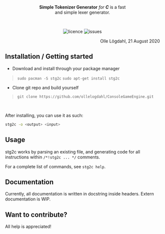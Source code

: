 <div align="center">
 <!-- <img src="/assets/logo.png" width="33%"/> -->
    <p><b>Simple Tokenizer Generator</b> <em>for <b>C</b></em> is a fast <br>
     and simple lexer generator.</p><br>

<!-- Add badges here -->
![licence](https://img.shields.io/github/license/ollelogdahl/ConsoleGameEngine)
![issues](https://img.shields.io/github/issues-raw/ollelogdahl/ConsoleGameEngine)

</div>
<div align="right">
Olle Lögdahl, 21 August 2020
</div>



## Installation / Getting started
- Download and install through your package manager
> `sudo pacman -S stg2c`
> `sudo apt-get install stg2c`
- Clone git repo and build yourself
> `git clone https://github.com/ollelogdahl/ConsoleGameEngine.git`

<br />

After installing, you can use it as such:
```bash
stg2c -o <output> <input>
```

## Usage

stg2c works by parsing an existing file, and generating code for all instructions within ```/*!stg2c ... */``` comments.

For a complete list of commands, see ```stg2c help```.

## Documentation

Currently, all documentation is written in docstring inside headers. Extern documentation is WIP.

## Want to contribute?

All help is appreciated!
